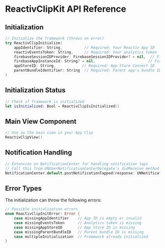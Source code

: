 # ReactivClipKit API Reference

## Initialization

```swift
// Initialize the framework (throws on error)
try ReactivClipInitialize(
    appIdentifier: String,          // Required: Your Reactiv App ID
    reactivEventsToken: String,     // Required: Your analytics token
    firebaseSessionIDProvider: FirebaseSessionIDProvider? = nil,  // Firebase session callback
    firebaseAppInstanceId: String? = nil,                        // Firebase instance ID
    appStoreID: String,            // Required: App Store Connect ID
    parentBundleIdentifier: String  // Required: Parent app's bundle ID
)
```

## Initialization Status

```swift
// Check if framework is initialized
let isInitialized: Bool = ReactivClipIsInitialized()
```

## Main View Component

```swift
// Use as the main view in your App Clip
ReactivClipView()
```

## Notification Handling

```swift
// Extension on NotificationCenter for handling notification taps
// Call this from UNUserNotificationCenterDelegate's didReceive method
NotificationCenter.default.postNotificationTapped(response: UNNotificationResponse)
```

## Error Types

The initialization can throw the following errors:

```swift
// Possible initialization errors
enum ReactivClipInitError: Error {
    case missingAppIdentifier    // App ID is empty or invalid
    case missingEventsToken      // Analytics token is missing
    case missingAppStoreID       // App Store ID is missing
    case missingParentBundleID   // Parent bundle ID is missing
    case multipleInitialization  // Framework already initialized
}
```

